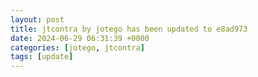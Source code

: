 ```yaml
---
layout: post
title: jtcontra by jotego has been updated to e8ad973
date: 2024-06-29 06:31:39 +0000
categories: [jotego, jtcontra]
tags: [update]
---
```


